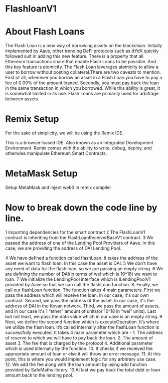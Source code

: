 # FlashloanV1

# About Flash Loans
The Flash Loan is a new way of borrowing assets on the blockchain. Initially implemented by Aave, other trending DeFi protocols such as dYdX quickly followed suit in adding this new feature. There is a property that all Ethereum transactions share that enable Flash Loans to be possible. And this key feature is atomicity.
The Flash Loan leverages atomicity to allow a user to borrow without posting collateral.There are two caveats to mention. First of all, whenever you borrow an asset in a Flash Loan you have to pay a fee of 0.09% of the amount loaned. Secondly, you must pay back the loan in the same transaction in which you borrowed. While this ability is great, it is somewhat limited in its use. Flash Loans are primarily used for arbitrage between assets.


# Remix Setup
For the sake of simplicity, we will be using the Remix IDE.

This is a browser-based IDE. Also known as an Integrated Development Environment.
Remix comes with the ability to write, debug, deploy, and otherwise manipulate Ethereum Smart Contracts.

# MetaMask Setup 
Setup MetaMask and inject web3 in remix compiler 

# Now to break down the code line by line.

1 Importing dependencies for the smart contract
2 The FlashLoanV1 contract is inheriting from the FlashLoanReceiverBaseV1 contract.
3 We passed the address of one of the Lending Pool Providers of Aave. In this case, we are providing the address of DAI Lending Pool. 



4 We have defined a function called flashLoan. It takes the address of the asset we want to flash loan. In this case the asset is DAI.
    5 We don't have any need of data for the flash loan, so we are passing an empty string.
    6 We are defining the number of DAI(in terms of wei which is 10^18) we want to loan.
    7 We initialize the LendingPool interface which is ILendingPoolV1 provided by Aave so that we can call the flashLoan function.
    8. Finally, we call our flashLoan function. The function takes 4 main parameters. First we pass the address which will receive the loan. In our case, it's our own contract.              Second, we pass the address of the asset. In our case, it's the address of DAI in the Kovan network. Third, we pass the amount of assets, and in our case it's 1 “ether” amount       of units(or 10^18 in “wei” units). Last but not least, we pass the data value which in our case is an empty string.
    9 Next, we define the second function which is executeOperation. It’s where we utilize the flash loan. It’s called internally after the flashLoan function is successfully                executed. It takes 4 main parameter which are -
        1. The address of reserve to which we will have to pay back the loan.
        2. The amount of asset
        3. The fee that is charged by the protocol
        4. Additional parameter which is used internally by the function.
    10. It checks if we received the appropriate amount of loan or else it will throw an error message.
    11. At this point, this is where you would implement logic for any arbitrary use case.
    12. We add the fee along with the loan amount by using add function provided by SafeMaths library.
    13.At last we pay back the total debt or loan amount back to the lending pool.

